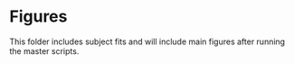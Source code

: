 # Figures

This folder includes subject fits and will include main figures after running the master scripts.
